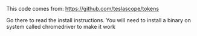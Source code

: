 This code comes from: https://github.com/teslascope/tokens

Go there to read the install instructions.  You will need to install a binary on  system called chromedriver to make it work
